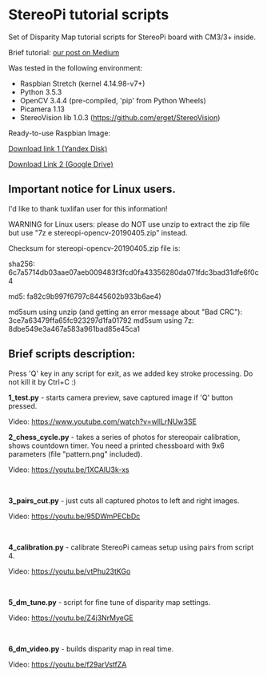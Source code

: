 StereoPi tutorial scripts
===========

Set of Disparity Map tutorial scripts for StereoPi board with CM3/3+ inside.

Brief tutorial: [our post on Medium](https://medium.com/stereopi/opencv-and-depth-map-on-stereopi-tutorial-62cb6792bbed)

Was tested in the following environment:
* Raspbian Stretch (kernel 4.14.98-v7+)
* Python 3.5.3 
* OpenCV 3.4.4 (pre-compiled, 'pip' from Python Wheels)
* Picamera 1.13
* StereoVision lib 1.0.3 (https://github.com/erget/StereoVision)

Ready-to-use Raspbian Image:

[Download link 1 (Yandex Disk)](https://yadi.sk/d/KWYOwR3IIgTzAA)

[Download Link 2 (Google Drive)](https://drive.google.com/open?id=1sM37cT6dTlZHhSRIz4Z9oEJk_xbR7pLL)

## Important notice for Linux users.
I'd like to thank tuxlifan user for this information!

WARNING for Linux users: please do NOT use unzip to extract the zip file but use "7z e stereopi-opencv-20190405.zip" instead.

Checksum for stereopi-opencv-20190405.zip file is:

sha256: 6c7a5714db03aae07aeb009483f3fcd0fa43356280da071fdc3bad31dfe6f0c4

md5: fa82c9b997f6797c8445602b933b6ae4)

md5sum using unzip (and getting an error message about "Bad CRC"): 3ce7a63479ffa65fc923297d1fa01792
md5sum using 7z:
8dbe549e3a467a583a961bad85e45ca1

## Brief scripts description:

Press 'Q' key in any script for exit, as we added key stroke processing. Do not kill it by Ctrl+C :) 

<b>1_test.py</b> - starts camera preview, save captured image if 'Q' button pressed.

Video: https://www.youtube.com/watch?v=wllLrNUw3SE
<br>

<b>2_chess_cycle.py</b> - takes a series of photos for stereopair calibration, shows countdown 
timer. You need a printed chessboard with 9x6 parameters (file "pattern.png" included).

Video: https://youtu.be/1XCAlU3k-xs

<br>

<b>3_pairs_cut.py</b> - just cuts all captured photos to left and right images.<br>

Video: https://youtu.be/95DWmPECbDc

<br>

<b>4_calibration.py</b> - calibrate StereoPi cameas setup using pairs from script 4.

Video: https://youtu.be/vtPhu23tKGo

<br>


<b>5_dm_tune.py</b> - script for fine tune of disparity map settings.<br>

Video: https://youtu.be/Z4j3NrMyeGE

<br>

<b>6_dm_video.py</b> - builds disparity map in real time.<br>

Video: https://youtu.be/f29arVstfZA

<br>


